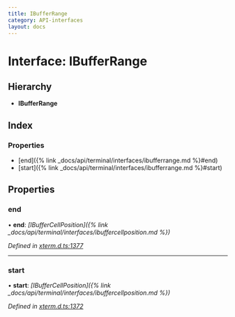 ```yaml
---
title: IBufferRange
category: API-interfaces
layout: docs
---
```



# Interface: IBufferRange

## Hierarchy

* **IBufferRange**

## Index

### Properties

* [end]({% link _docs/api/terminal/interfaces/ibufferrange.md %}#end)
* [start]({% link _docs/api/terminal/interfaces/ibufferrange.md %}#start)

## Properties

###  end

• **end**: *[IBufferCellPosition]({% link _docs/api/terminal/interfaces/ibuffercellposition.md %})*

*Defined in [xterm.d.ts:1377](https://github.com/xtermjs/xterm.js/blob/5.3.0/typings/xterm.d.ts#L1377)*

___

###  start

• **start**: *[IBufferCellPosition]({% link _docs/api/terminal/interfaces/ibuffercellposition.md %})*

*Defined in [xterm.d.ts:1372](https://github.com/xtermjs/xterm.js/blob/5.3.0/typings/xterm.d.ts#L1372)*
